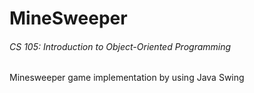 # MineSweeper
###### CS 105: Introduction to Object-Oriented Programming 
Minesweeper game implementation by using Java Swing

